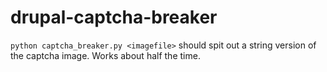 # drupal-captcha-breaker

`python captcha_breaker.py <imagefile>` should spit out a string version of the captcha image. Works about half the time.
